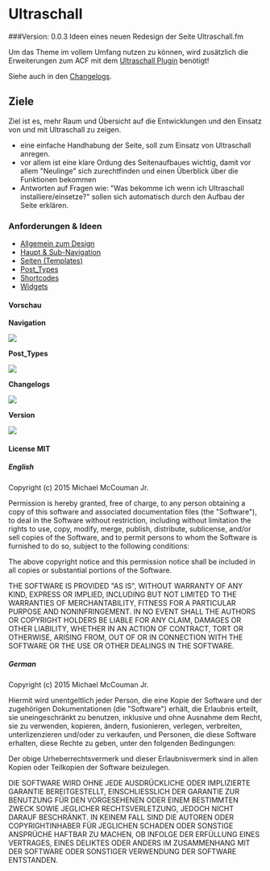 # Ultraschall
###Version: 0.0.3
Ideen eines neuen Redesign der Seite Ultraschall.fm

Um das Theme im vollem Umfang nutzen zu können, wird zusätzlich die Erweiterungen zum ACF mit dem <a href="https://github.com/McCouman/ultraschall-plugin">Ultraschall Plugin</a> benötigt!

Siehe auch in den <a href="https://github.com/McCouman/Ultraschall/blob/master/CHANGELOGS.md">Changelogs</a>.


## Ziele

Ziel ist es, mehr Raum und Übersicht auf die Entwicklungen und den Einsatz von und mit Ultraschall zu zeigen.
- eine einfache Handhabung der Seite, soll zum Einsatz von Ultraschall anregen.
- vor allem ist eine klare Ordung des Seitenaufbaues wichtig, damit vor allem "Neulinge" sich zurechtfinden und einen Überblick über die Funktionen bekommen
- Antworten auf Fragen wie: "Was bekomme ich wenn ich Ultraschall installiere/einsetze?" sollen sich automatisch durch den Aufbau der Seite erklären.

### Anforderungen & Ideen

- <a href="https://github.com/McCouman/Ultraschall/blob/master/doc/design_informations.md">Allgemein zum Design</a>
- <a href="https://github.com/McCouman/Ultraschall/blob/master/doc/navigation.md">Haupt & Sub-Navigation</a>
- <a href="https://github.com/McCouman/Ultraschall/blob/master/doc/pages.md">Seiten (Templates)</a>
- <a href="https://github.com/McCouman/Ultraschall/blob/master/doc/post_types.md">Post_Types</a>
- <a href="https://github.com/McCouman/Ultraschall/blob/master/doc/shortcodes.md">Shortcodes</a>
- <a href="https://github.com/McCouman/Ultraschall/blob/master/doc/widgets.md">Widgets</a>

#### Vorschau

**Navigation**

<img src="https://raw.githubusercontent.com/McCouman/Ultraschall/master/doc/img/mac-c.png">

**Post_Types**

<img src="https://raw.githubusercontent.com/McCouman/Ultraschall/master/doc/img/post_type-1.png">

**Changelogs**

<img src="https://raw.githubusercontent.com/McCouman/Ultraschall/master/doc/img/changelog_admin.png">

**Version**

<img src="https://raw.githubusercontent.com/McCouman/Ultraschall/5aea61d0da10d0ae500adb29e4dc13623ece4eb5/doc/img/changelog-and-installation.png">


#### License MIT

##### English

Copyright (c) 2015 Michael McCouman Jr.

Permission is hereby granted, free of charge, to any person obtaining a copy of this software and associated documentation files (the "Software"), to deal in the Software without restriction, including without limitation the rights to use, copy, modify, merge, publish, distribute, sublicense, and/or sell copies of the Software, and to permit persons to whom the Software is furnished to do so, subject to the following conditions:

The above copyright notice and this permission notice shall be included in all copies or substantial portions of the Software.

THE SOFTWARE IS PROVIDED "AS IS", WITHOUT WARRANTY OF ANY KIND, EXPRESS OR IMPLIED, INCLUDING BUT NOT LIMITED TO THE WARRANTIES OF MERCHANTABILITY, FITNESS FOR A PARTICULAR PURPOSE AND NONINFRINGEMENT. IN NO EVENT SHALL THE AUTHORS OR COPYRIGHT HOLDERS BE LIABLE FOR ANY CLAIM, DAMAGES OR OTHER LIABILITY, WHETHER IN AN ACTION OF CONTRACT, TORT OR OTHERWISE, ARISING FROM, OUT OF OR IN CONNECTION WITH THE SOFTWARE OR THE USE OR OTHER DEALINGS IN THE SOFTWARE.

##### German

Copyright (c) 2015 Michael McCouman Jr.

Hiermit wird unentgeltlich jeder Person, die eine Kopie der Software und der zugehörigen Dokumentationen (die "Software") erhält, die Erlaubnis erteilt, sie uneingeschränkt zu benutzen, inklusive und ohne Ausnahme dem Recht, sie zu verwenden, kopieren, ändern, fusionieren, verlegen, verbreiten, unterlizenzieren und/oder zu verkaufen, und Personen, die diese Software erhalten, diese Rechte zu geben, unter den folgenden Bedingungen:

Der obige Urheberrechtsvermerk und dieser Erlaubnisvermerk sind in allen Kopien oder Teilkopien der Software beizulegen.

DIE SOFTWARE WIRD OHNE JEDE AUSDRÜCKLICHE ODER IMPLIZIERTE GARANTIE BEREITGESTELLT, EINSCHLIESSLICH DER GARANTIE ZUR BENUTZUNG FÜR DEN VORGESEHENEN ODER EINEM BESTIMMTEN ZWECK SOWIE JEGLICHER RECHTSVERLETZUNG, JEDOCH NICHT DARAUF BESCHRÄNKT. IN KEINEM FALL SIND DIE AUTOREN ODER COPYRIGHTINHABER FÜR JEGLICHEN SCHADEN ODER SONSTIGE ANSPRÜCHE HAFTBAR ZU MACHEN, OB INFOLGE DER ERFÜLLUNG EINES VERTRAGES, EINES DELIKTES ODER ANDERS IM ZUSAMMENHANG MIT DER SOFTWARE ODER SONSTIGER VERWENDUNG DER SOFTWARE ENTSTANDEN.
